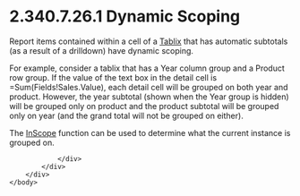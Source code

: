 <html dir="LTR" xmlns:mshelp="http://msdn.microsoft.com/mshelp" xmlns:ddue="http://ddue.schemas.microsoft.com/authoring/2003/5" xmlns:xlink="http://www.w3.org/1999/xlink" xmlns:tool="http://www.microsoft.com/tooltip">
    <head>
        <meta http-equiv="Content-Type" content="text/html; CHARSET=utf-8"></meta>
        <meta name="save" content="history"></meta>
        <title>2.340.7.26.1 Dynamic Scoping</title>
        <xml>
            <mshelp:toctitle title="2.340.7.26.1 Dynamic Scoping"></mshelp:toctitle>
            <mshelp:rltitle title="[MS-RDL]: Dynamic Scoping"></mshelp:rltitle>
            <mshelp:keyword index="A" term="62b623bc-1bf7-46dc-8194-3174197d0c8f"></mshelp:keyword>
            <mshelp:attr name="DCSext.ContentType" value="open specification"></mshelp:attr>
            <mshelp:attr name="AssetID" value="62b623bc-1bf7-46dc-8194-3174197d0c8f"></mshelp:attr>
            <mshelp:attr name="TopicType" value="kbRef"></mshelp:attr>
            <mshelp:attr name="DCSext.Title" value="[MS-RDL]: Dynamic Scoping" />
        </xml>
    </head>
    <body>
        <div id="header">
            <h1 class="heading">2.340.7.26.1 Dynamic Scoping</h1>
        </div>
        <div id="mainSection">
            <div id="mainBody">
                <div id="allHistory" class="saveHistory"></div>
                <div id="sectionSection0" class="section" name="collapseableSection">
                    

<p>Report items contained within a cell of a <a href="e42fb86e-799a-4202-8845-ac38831efccb.html">Tablix</a> that has automatic
subtotals (as a result of a drilldown) have dynamic scoping.</p>

<p>For example, consider a tablix that has a Year column group
and a Product row group. If the value of the text box in the detail cell is
=Sum(Fields!Sales.Value), each detail cell will be grouped on both year and
product. However, the year subtotal (shown when the Year group is hidden) will
be grouped only on product and the product subtotal will be grouped only on
year (and the grand total will not be grouped on either).</p>

<p>The <a href="242d5079-51e7-4734-aff7-065f47be2162.html">InScope</a>
function can be used to determine what the current instance is grouped on.</p>


                </div>
            </div>
        </div>
    </body>
</html>